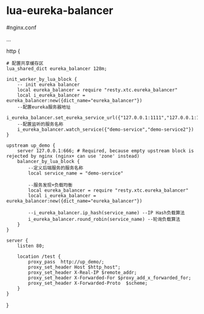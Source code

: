 # lua-eureka-balancer

#nginx.conf

...

http {

    # 配置共享缓存区
    lua_shared_dict eureka_balancer 128m;
   
    init_worker_by_lua_block {
        -- init eureka balancer
        local eureka_balancer = require "resty.xtc.eureka_balancer"
        local i_eureka_balancer = eureka_balancer:new({dict_name="eureka_balancer"})
        --配置eureka服务器地址
        i_eureka_balancer.set_eureka_service_url({"127.0.0.1:1111","127.0.0.1:1112"})
        --配置监听的服务名称
        i_eureka_balancer.watch_service({"demo-service","demo-service2"})
    }

    upstream up_demo {
        server 127.0.0.1:666; # Required, because empty upstream block is rejected by nginx (nginx+ can use 'zone' instead)
        balancer_by_lua_block {         
            --定义后端服务的服务名称
            local service_name = "demo-service"

            --服务发现+负载均衡
            local eureka_balancer = require "resty.xtc.eureka_balancer"
            local i_eureka_balancer = eureka_balancer:new({dict_name="eureka_balancer"}) 

            --i_eureka_balancer.ip_hash(service_name) --IP Hash负载算法
            i_eureka_balancer.round_robin(service_name) --轮询负载算法
        }
    }

    server {
        listen 80;
        
        location /test {
            proxy_pass  http://up_demo/;
            proxy_set_header Host $http_host";
            proxy_set_header X-Real-IP $remote_addr;
            proxy_set_header X-Forwarded-For $proxy_add_x_forwarded_for;
            proxy_set_header X-Forwarded-Proto  $scheme;
        }
    }

}
